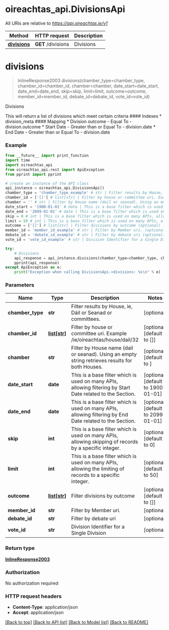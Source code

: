 # oireachtas_api.DivisionsApi

All URIs are relative to *https://api.oireachtas.ie/v1*

Method | HTTP request | Description
------------- | ------------- | -------------
[**divisions**](DivisionsApi.md#divisions) | **GET** /divisions | Divisions


# **divisions**
> InlineResponse2003 divisions(chamber_type=chamber_type, chamber_id=chamber_id, chamber=chamber, date_start=date_start, date_end=date_end, skip=skip, limit=limit, outcome=outcome, member_id=member_id, debate_id=debate_id, vote_id=vote_id)

Divisions

This will return a list of divisions which meet certain criteria #### Indexes * division_meta  #### Mapping * Division outcome - Equal To - division.outcome * Start Date - Greater than or Equal To - division.date * End Date - Greater than or Equal To - division.date 

### Example
```python
from __future__ import print_function
import time
import oireachtas_api
from oireachtas_api.rest import ApiException
from pprint import pprint

# create an instance of the API class
api_instance = oireachtas_api.DivisionsApi()
chamber_type = 'chamber_type_example' # str | Filter results by House, ie, Dáil or Seanad or committees.  (optional)
chamber_id = ['[]'] # list[str] | Filter by house or committee uri. Example  /ie/oireachtas/house/dail/32  (optional) (default to [])
chamber = '' # str | Filter by House name (dail or seanad). Using an empty string retrieves results for both Houses.  (optional) (default to )
date_start = '1900-01-01' # date | This is a base filter which is used on many APIs, allowing filtering by Start Date related to the Section. (optional) (default to 1900-01-01)
date_end = '2099-01-01' # date | This is a base filter which is used on many APIs, allowing filtering by End Date related to the Section. (optional) (default to 2099-01-01)
skip = 0 # int | This is a base filter which is used on many APIs, allowing skipping of records by a specific integer. (optional) (default to 0)
limit = 50 # int | This is a base filter which is used on many APIs, allowing the limiting of records to a specific integer. (optional) (default to 50)
outcome = ['[]'] # list[str] | Filter divisions by outcome (optional) (default to [])
member_id = 'member_id_example' # str | Filter by Member uri. (optional)
debate_id = 'debate_id_example' # str | Filter by debate uri (optional)
vote_id = 'vote_id_example' # str | Division Identifier for a Single Division (optional)

try:
    # Divisions
    api_response = api_instance.divisions(chamber_type=chamber_type, chamber_id=chamber_id, chamber=chamber, date_start=date_start, date_end=date_end, skip=skip, limit=limit, outcome=outcome, member_id=member_id, debate_id=debate_id, vote_id=vote_id)
    pprint(api_response)
except ApiException as e:
    print("Exception when calling DivisionsApi->divisions: %s\n" % e)
```

### Parameters

Name | Type | Description  | Notes
------------- | ------------- | ------------- | -------------
 **chamber_type** | **str**| Filter results by House, ie, Dáil or Seanad or committees.  | [optional] 
 **chamber_id** | [**list[str]**](str.md)| Filter by house or committee uri. Example  /ie/oireachtas/house/dail/32  | [optional] [default to []]
 **chamber** | **str**| Filter by House name (dail or seanad). Using an empty string retrieves results for both Houses.  | [optional] [default to ]
 **date_start** | **date**| This is a base filter which is used on many APIs, allowing filtering by Start Date related to the Section. | [optional] [default to 1900-01-01]
 **date_end** | **date**| This is a base filter which is used on many APIs, allowing filtering by End Date related to the Section. | [optional] [default to 2099-01-01]
 **skip** | **int**| This is a base filter which is used on many APIs, allowing skipping of records by a specific integer. | [optional] [default to 0]
 **limit** | **int**| This is a base filter which is used on many APIs, allowing the limiting of records to a specific integer. | [optional] [default to 50]
 **outcome** | [**list[str]**](str.md)| Filter divisions by outcome | [optional] [default to []]
 **member_id** | **str**| Filter by Member uri. | [optional] 
 **debate_id** | **str**| Filter by debate uri | [optional] 
 **vote_id** | **str**| Division Identifier for a Single Division | [optional] 

### Return type

[**InlineResponse2003**](InlineResponse2003.md)

### Authorization

No authorization required

### HTTP request headers

 - **Content-Type**: application/json
 - **Accept**: application/json

[[Back to top]](#) [[Back to API list]](../README.md#documentation-for-api-endpoints) [[Back to Model list]](../README.md#documentation-for-models) [[Back to README]](../README.md)

